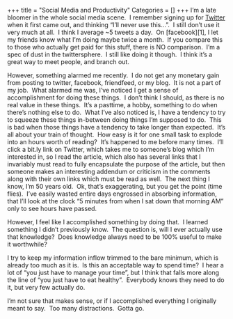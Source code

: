 +++
title = "Social Media and Productivity"
Categories = []
+++
I&#8217;m a late bloomer in the whole social media scene.  I remember signing up for <a href="http://twitter.com/churnd" target="_blank">Twitter</a> when it first came out, and thinking &#8220;I&#8217;ll never use this&#8230;&#8221;.  I still don&#8217;t use it very much at all.  I think I average ~5 tweets a day.  On [facebook][1], I let my friends know what I&#8217;m doing maybe twice a month.  If you compare this to those who actually get paid for this stuff, there is NO comparison.  I&#8217;m a spec of dust in the twittersphere.  I still like doing it though.  I think it&#8217;s a great way to meet people, and branch out.

However, something alarmed me recently.  I do not get any monetary gain from posting to twitter, facebook, friendfeed, or my blog.  It is not a part of my job.  What alarmed me was, I&#8217;ve noticed I get a sense of accomplishment for doing these things.  I don&#8217;t think I should, as there is no real value in these things.  It&#8217;s a pasttime, a hobby, something to do when there&#8217;s nothing else to do.  What I&#8217;ve also noticed is, I have a tendency to try to squeeze these things in-between doing things I&#8217;m supposed to do.  This is bad when those things have a tendency to take longer than expected.  It&#8217;s all about your train of thought.  How easy is it for one small task to explode into an hours worth of reading?  It&#8217;s happened to me before many times.  I&#8217;ll click a bit.ly link on Twitter, which takes me to someone&#8217;s blog which I&#8217;m interested in, so I read the article, which also has several links that I invariably must read to fully encapsulate the purpose of the article, but then someone makes an interesting addendum or criticism in the comments along with their own links which must be read as well.  The next thing I know, I&#8217;m 50 years old.  Ok, that&#8217;s exaggerating, but you get the point (time flies).  I&#8217;ve easily wasted entire days engrossed in absorbing information, that I&#8217;ll look at the clock &#8220;5 minutes from when I sat down that morning AM&#8221; only to see hours have passed.

However, I feel like I accomplished something by doing that.  I learned something I didn&#8217;t previously know.  The question is, will I ever actually use that knowledge?  Does knowledge always need to be 100% useful to make it worthwhile?

I try to keep my information inflow trimmed to the bare minimum, which is already too much as it is.  Is this an acceptable way to spend time?  I hear a lot of &#8220;you just have to manage your time&#8221;, but I think that falls more along the line of &#8220;you just have to eat healthy&#8221;.  Everybody knows they need to do it, but very few actually do.

I&#8217;m not sure that makes sense, or if I accomplished everything I originally meant to say.  Too many distractions.  Gotta go.
